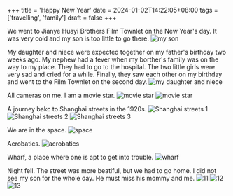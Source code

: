 +++
title = 'Happy New Year'
date = 2024-01-02T14:22:05+08:00
tags = ['travelling', 'family']
draft = false
+++

We went to Jianye Huayi Brothers Film Townlet on the New Year's day. It was very cold and my son is too little to go there.
![my son](images/01.jpg)

My daughter and niece were expected together on my father's birthday two weeks ago. My nephew had a fever when my borther's family was on the way to my place. They had to go to the hospital. The two little girls were very sad and cried for a while. Finally, they saw each other on my birthday and went to the Film Townlet on the second day.
![my daughter and niece](images/02.jpg)

All cameras on me. I am a movie star.
![movie star](images/03.jpg)
![movie star](images/04.jpg)

A journey bakc to Shanghai streets in the 1920s.
![Shanghai streets 1](images/05.jpg)
![Shanghai streets 2](images/06.jpg)
![Shanghai streets 3](images/08.jpg)

We are in the space.
![space](images/07.jpg)

Acrobatics.
![acrobatics](images/09.jpg)

Wharf, a place where one is apt to get into trouble.
![wharf](images/10.jpg)

Night fell. The street was more beatiful, but we had to go home. I did not see my son for the whole day. He must miss his mommy and me.
![11](images/11.jpg)
![12](images/12.jpg)
![13](images/13.jpg)

